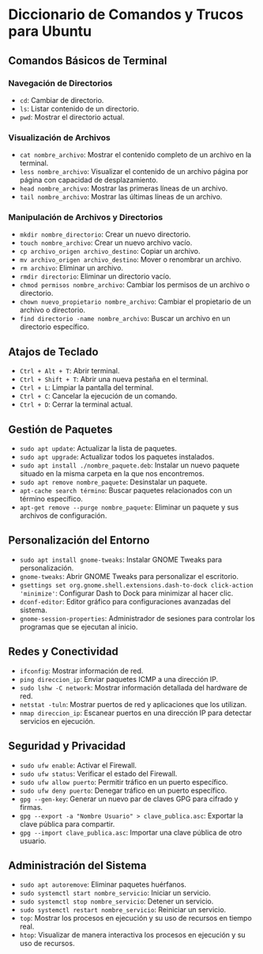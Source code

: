 # Diccionario de Comandos y Trucos para Ubuntu

## Comandos Básicos de Terminal

### Navegación de Directorios
- `cd`: Cambiar de directorio.
- `ls`: Listar contenido de un directorio.
- `pwd`: Mostrar el directorio actual.

### Visualización de Archivos
- `cat nombre_archivo`: Mostrar el contenido completo de un archivo en la terminal.
- `less nombre_archivo`: Visualizar el contenido de un archivo página por página con capacidad de desplazamiento.
- `head nombre_archivo`: Mostrar las primeras líneas de un archivo.
- `tail nombre_archivo`: Mostrar las últimas líneas de un archivo.

### Manipulación de Archivos y Directorios
- `mkdir nombre_directorio`: Crear un nuevo directorio.
- `touch nombre_archivo`: Crear un nuevo archivo vacío.
- `cp archivo_origen archivo_destino`: Copiar un archivo.
- `mv archivo_origen archivo_destino`: Mover o renombrar un archivo.
- `rm archivo`: Eliminar un archivo.
- `rmdir directorio`: Eliminar un directorio vacío.
- `chmod permisos nombre_archivo`: Cambiar los permisos de un archivo o directorio.
- `chown nuevo_propietario nombre_archivo`: Cambiar el propietario de un archivo o directorio.
- `find directorio -name nombre_archivo`: Buscar un archivo en un directorio específico.

## Atajos de Teclado
- `Ctrl + Alt + T`: Abrir terminal.
- `Ctrl + Shift + T`: Abrir una nueva pestaña en el terminal.
- `Ctrl + L`: Limpiar la pantalla del terminal.
- `Ctrl + C`: Cancelar la ejecución de un comando.
- `Ctrl + D`: Cerrar la terminal actual.

## Gestión de Paquetes
- `sudo apt update`: Actualizar la lista de paquetes.
- `sudo apt upgrade`: Actualizar todos los paquetes instalados.
- `sudo apt install ./nombre_paquete.deb`: Instalar un nuevo paquete situado en la misma carpeta en la que nos encontremos.
- `sudo apt remove nombre_paquete`: Desinstalar un paquete.
- `apt-cache search término`: Buscar paquetes relacionados con un término específico.
- `apt-get remove --purge nombre_paquete`: Eliminar un paquete y sus archivos de configuración.

## Personalización del Entorno
- `sudo apt install gnome-tweaks`: Instalar GNOME Tweaks para personalización.
- `gnome-tweaks`: Abrir GNOME Tweaks para personalizar el escritorio.
- `gsettings set org.gnome.shell.extensions.dash-to-dock click-action 'minimize'`: Configurar Dash to Dock para minimizar al hacer clic.
- `dconf-editor`: Editor gráfico para configuraciones avanzadas del sistema.
- `gnome-session-properties`: Administrador de sesiones para controlar los programas que se ejecutan al inicio.

## Redes y Conectividad
- `ifconfig`: Mostrar información de red.
- `ping direccion_ip`: Enviar paquetes ICMP a una dirección IP.
- `sudo lshw -C network`: Mostrar información detallada del hardware de red.
- `netstat -tuln`: Mostrar puertos de red y aplicaciones que los utilizan.
- `nmap direccion_ip`: Escanear puertos en una dirección IP para detectar servicios en ejecución.

## Seguridad y Privacidad
- `sudo ufw enable`: Activar el Firewall.
- `sudo ufw status`: Verificar el estado del Firewall.
- `sudo ufw allow puerto`: Permitir tráfico en un puerto específico.
- `sudo ufw deny puerto`: Denegar tráfico en un puerto específico.
- `gpg --gen-key`: Generar un nuevo par de claves GPG para cifrado y firmas.
- `gpg --export -a "Nombre Usuario" > clave_publica.asc`: Exportar la clave pública para compartir.
- `gpg --import clave_publica.asc`: Importar una clave pública de otro usuario.

## Administración del Sistema
- `sudo apt autoremove`: Eliminar paquetes huérfanos.
- `sudo systemctl start nombre_servicio`: Iniciar un servicio.
- `sudo systemctl stop nombre_servicio`: Detener un servicio.
- `sudo systemctl restart nombre_servicio`: Reiniciar un servicio.
- `top`: Mostrar los procesos en ejecución y su uso de recursos en tiempo real.
- `htop`: Visualizar de manera interactiva los procesos en ejecución y su uso de recursos.
